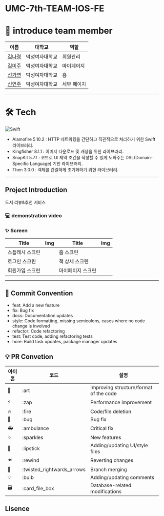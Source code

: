 # UMC-7th-TEAM-IOS-FE


# 👋 introduce team member

| 이름                                        |대학교        |역할  |
| -------------------------------------------- | -------------- | ------ | 
| [김나령](https://github.com/nar0ng) | 덕성여자대학교 | 회원관리 |
| [김미주]()       | 덕성여자대학교 | 마이페이지 |
| [선가연]() | 덕성여자대학교 | 홈 |
| [신연주]() | 덕성여자대학교 | 세부 페이지 |


---

# 🛠️ Tech
 ![Swift]([https://img.shields.io/badge/Flutter-02569B?style=for-the-badge&logo=flutter&logoColor=white](https://img.shields.io/badge/Swift-F05138?logo=Swift&logoColor=white))

- Alamofire 5.10.2 : HTTP 네트워킹을 간단하고 직관적으로 처리하기 위한 Swift 라이브러리.
- Kingfisher 8.1.1 : 이미지 다운로드 및 캐싱을 위한 라이브러리.
- SnapKit 5.7.1 : 코드로 UI 제약 조건을 작성할 수 있게 도와주는 DSL(Domain-Specific Language) 기반 라이브러리.
- Then 3.0.0 : 객체를 간결하게 초기화하기 위한 라이브러리.

---

## Project Introduction
도서 리뷰&추천 서비스

### 💻 demonstration video
 


### ✨ Screen
| Title         | Img                                   | Title         | Img                                   |
| ------------ | ---------------------------------------- | ------------ | ---------------------------------------- |
| 스플래시 스크린    | | 홈 스크린  |  |
| 로그인 스크린    | | 책 상세 스크린   |  |
| 회원가입 스크린 | | 마이페이지 스크린   |  |


---

## 🎯 Commit Convention

- feat: Add a new feature
- fix: Bug fix
- docs: Documentation updates
- style: Code formatting, missing semicolons, cases where no code change is involved
- refactor: Code refactoring
- test: Test code, adding refactoring tests
- hore: Build task updates, package manager updates

## 💡 PR Convetion

| 아이콘 | 코드                       | 설명                     |
| ------ | -------------------------- | ------------------------ |
| 🎨     | :art                       | Improving structure/format of the code   |
| ⚡️    | :zap                       | Performance improvement               |
| 🔥     | :fire                      | 	Code/file deletion          |
| 🐛     | :bug                       | Bug fix             |
| 🚑     | :ambulance                 | Critical fix|
| ✨     | :sparkles                  | New features               |
| 💄     | :lipstick                  | Adding/updating UI/style files |
| ⏪     | :rewind                    | Reverting changes     |
| 🔀     | :twisted_rightwards_arrows | Branch merging            |
| 💡     | :bulb                      | Adding/updating comments         |
| 🗃      | :card_file_box             | Database-related modifications   |

## Lisence

